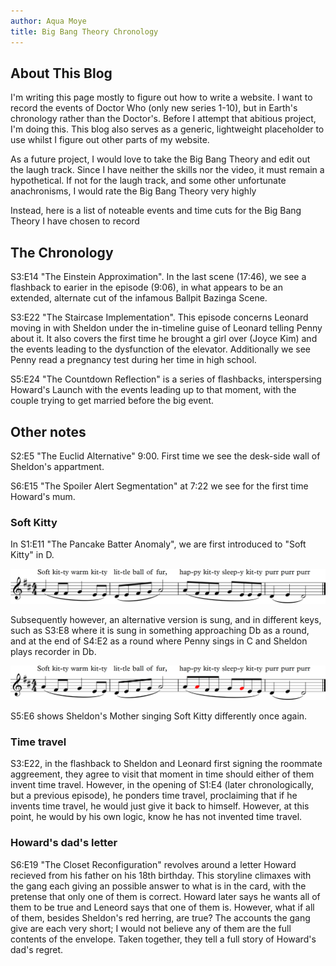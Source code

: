 ```yaml
---
author: Aqua Moye
title: Big Bang Theory Chronology
---
```


## About This Blog
I'm writing this page mostly to figure out how to write a website. I want to record the events of Doctor Who (only new series 1-10), but in Earth's chronology rather than the Doctor's. Before I  attempt that abitious project, I'm doing this. This blog also serves as a generic, lightweight placeholder to use whilst I figure out other parts of my website.

As a future project, I would love to take the Big Bang Theory and edit out the laugh track. Since I have neither the skills nor the video, it must remain a hypothetical. If not for the laugh track, and some other unfortunate anachronisms, I would rate the Big Bang Theory very highly

Instead, here is a list of noteable events and time cuts for the Big Bang Theory I have chosen to record

## The Chronology
S3:E14 "The Einstein Approximation". In the last scene (17:46), we see a flashback to earier in the episode (9:06), in what appears to be an extended, alternate cut of the infamous Ballpit Bazinga Scene.

S3:E22 "The Staircase Implementation". This episode concerns Leonard moving in with Sheldon under the in-timeline guise of Leonard telling Penny about it. It also covers the first time he brought a girl over (Joyce Kim) and the events leading to the dysfunction of the elevator. Additionally we see Penny read a pregnancy test during her time in high school.

S5:E24 "The Countdown Reflection" is a series of flashbacks, interspersing Howard's Launch with the events leading up to that moment, with the couple trying to get married before the big event.

## Other notes

S2:E5 "The Euclid Alternative" 9:00. First time we see the desk-side wall of Sheldon's appartment.

S6:E15 "The Spoiler Alert Segmentation" at 7:22 we see for the first time Howard's mum.

### Soft Kitty

In S1:E11 "The Pancake Batter Anomaly", we are first introduced to "Soft Kitty" in D.

![Music written out](https://raw.githubusercontent.com/noseapus/noseapus.github.io/master/soft%20kitty.png "Soft Kitty")

Subsequently however, an alternative version is sung, and in different keys, such as S3:E8 where it is sung in something approaching Db as a round, and at the end of S4:E2 as a round where Penny sings in C and Sheldon plays recorder in Db.

![Music written out](https://raw.githubusercontent.com/noseapus/noseapus.github.io/master/happy%20kitty%202.png "Soft Kitty altered")

S5:E6 shows Sheldon's Mother singing Soft Kitty differently once again.

### Time travel
S3:E22, in the flashback to Sheldon and Leonard first signing the roommate aggreement, they agree to visit that moment in time should either of them invent time travel. However, in the opening of S1:E4 (later chronologically, but a previous episode), he ponders time travel, proclaiming that if he invents time travel, he would just give it back to himself. However, at this point, he would by his own logic, know he has not invented time travel.

### Howard's dad's letter
S6:E19 "The Closet Reconfiguration" revolves around a letter Howard recieved from his father on his 18th birthday. This storyline climaxes with the gang each giving an possible answer to what is in the card, with the pretense that only one of them is correct. Howard later says he wants all of them to be true and Leneord says that one of them is. However, what if all of them, besides Sheldon's red herring, are true? The accounts the gang give are each very short; I would not believe any of them are the full contents of the envelope. Taken together, they tell a full story of Howard's dad's regret.
